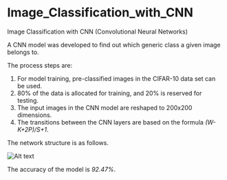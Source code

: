 # Image_Classification_with_CNN
Image Classification with CNN (Convolutional Neural Networks)

A CNN model was developed to find out which generic class a given image belongs to.

The process steps are:

1. For model training, pre-classified images in the CIFAR-10 data set can be used.
2. 80% of the data is allocated for training, and 20% is reserved for testing.
3. The input images in the CNN model are reshaped to 200x200 dimensions.
4. The transitions between the CNN layers are based on the formula _(W-K+2P)/S+1_.

The network structure is as follows.

![Alt text](https://user-images.githubusercontent.com/35924267/54076726-7aec3d00-42bf-11e9-991b-09c61ee04de5.png?raw=true "Network_Structure")

The accuracy of the model is *92.47%*.

